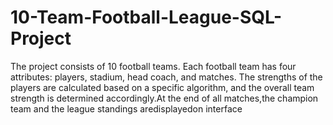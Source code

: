# 10-Team-Football-League-SQL-Project
The project consists of 10 football teams. Each football team has four attributes: players, stadium, head coach, and matches. The strengths of the players are calculated based on a specific algorithm, and the overall team strength is determined accordingly.At the end of all matches,the champion team and the league standings aredisplayedon interface
